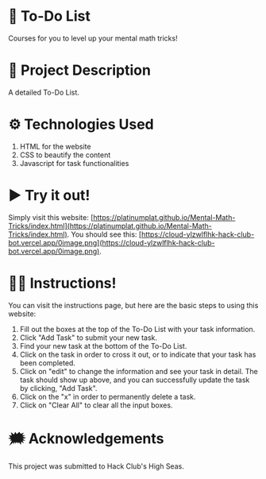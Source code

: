 # 📅 To-Do List
 Courses for you to level up your mental math tricks!

# 🧠 Project Description
 A detailed To-Do List.

# ⚙ Technologies Used
1. HTML for the website
2. CSS to beautify the content
3. Javascript for task functionalities

# ▶ Try it out!
Simply visit this website: [https://platinumplat.github.io/Mental-Math-Tricks/index.html](https://platinumplat.github.io/Mental-Math-Tricks/index.html).
You should see this: [https://cloud-ylzwlflhk-hack-club-bot.vercel.app/0image.png](https://cloud-ylzwlflhk-hack-club-bot.vercel.app/0image.png).

# 👩‍🏫 Instructions!
You can visit the instructions page, but here are the basic steps to using this website:
1. Fill out the boxes at the top of the To-Do List with your task information.
2. Click "Add Task" to submit your new task. 
3. Find your new task at the bottom of the To-Do List. 
4. Click on the task in order to cross it out, or to indicate that your task has been completed. 
5. Click on "edit" to change the information and see your task in detail.
   The task should show up above, and you can successfully update the task by clicking, "Add Task". 
7. Click on the "x" in order to permanently delete a task.
8. Click on "Clear All" to clear all the input boxes.

# 🗯 Acknowledgements
This project was submitted to Hack Club's High Seas. 
